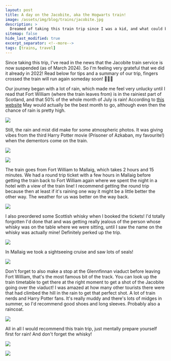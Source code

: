```yaml
---
layout: post
title: A day on the Jacobite, aka the Hogwarts train!
image: /assets/img/blog/trains/jacobite.jpg
description: >
  Dreamed of taking this train trip since I was a kid, and what could be more romantic than taking it on our honeymoon 💕 Only thing I didn't plan for was the Scottish weather...
sitemap: false
hide_last_modified: true
excerpt_separator: <!--more-->
tags: [trains, travel]
---
```


Since taking this trip, I've read in the news that the Jacobite train service is now suspended (as of March 2024). So I'm feeling very grateful that we did it already in 2022! Read below for tips and a summary of our trip, fingers crossed the train will run again someday soon! 🤞🤞🤞

<!--more-->

Our journey began with a lot of rain, which made me feel very unlucky until I read that Fort William (where the train leaves from) is in the rainiest part of Scotland, and that 50% of the whole month of July is rain! According to [this website](https://www.scottish-places.info/towns/townclimate2108.html) May would actually be the best month to go, although even then the chance of rain is pretty high. 

![](/assets/img/blog/trains/train-rain.jpg)

Still, the rain and mist did make for some atmospheric photos. It was giving vibes from the third Harry Potter movie (Prisoner of Azkaban, my favourite!) when the dementors come on the train. 

![](/assets/img/blog/trains/jacobite-scenery.jpg)

![](/assets/img/blog/trains/jacobite_watertrain.JPG)

The train goes from Fort William to Mallaig, which takes 2 hours and 15 minutes. We had a round trip ticket with a few hours in Mallaig before getting the train back to Fort William again where we spent the night in a hotel with a view of the train line! I recommend getting the round trip because then at least if it's raining one way it might be a little better the other way. The weather for us was better on the way back.

![](/assets/img/blog/trains/jacobite_route.jpeg)

I also preordered some Scottish whisky when I booked the tickets! I'd totally forgotten I'd done that and was getting really jealous of the person whose whisky was on the table where we were sitting, until I saw the name on the whisky was actually mine! Definitely perked up the trip.

![](/assets/img/blog/trains/jacobite-whisky.jpg)

In Mallaig we took a sightseeing cruise and saw lots of seals!

![](/assets/img/blog/trains/seals-mallaig.JPG)

Don't forget to also make a stop at the Glennfinnan viaduct before leaving Fort William, that's the most famous bit of the track. You can look up the train timetable to get there at the right moment to get a shot of the Jacobite going over the viaduct! I was amazed at how many other tourists there were that had climbed the hill in the rain to get that perfect shot. A lot of train nerds and Harry Potter fans. It's really muddy and there's lots of midges in summer, so I'd recommend good shoes and long sleeves. Probably also a raincoat. 

![](/assets/img/blog/trains/jacobite-me.jpg)

All in all I would recommend this train trip, just mentally prepare yourself first for rain! And don't forget the whisky! 

![](/assets/img/blog/trains/jacobite_waterhouse.jpg)

![](/assets/img/blog/trains/jacobite_water.jpg)
